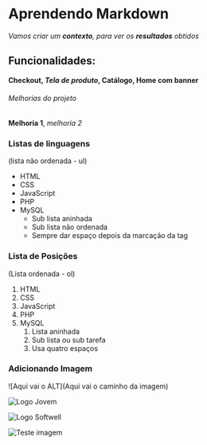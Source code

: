 # Aprendendo Markdown

*Vamos criar um **contexto**, para ver os __resultados__ obtidos*

## Funcionalidades:

__Checkout, _Tela de produto_, Catálogo, Home com banner__

###### Melhorias do projeto

**Melhoria 1**, *melhoria 2*

### Listas de linguagens 
(lista não ordenada - ul)

* HTML
* CSS
* JavaScript
* PHP
* MySQL
    * Sub lista aninhada
    * Sub lista não ordenada
    * Sempre dar espaço depois da marcação da tag

### Lista de Posições
(Lista ordenada - ol)

1. HTML
2. CSS
3. JavaScript
4. PHP
5. MySQL
    1. Lista aninhada
    2. Sub lista ou sub tarefa
    3. Usa quatro espaços

### Adicionando Imagem

![Aqui vai o ALT](Aqui vai o caminho da imagem)

![Logo Jovem](img/foto-jovem-f.jpg)

![Logo Softwell](img/Softwell.png)

![Teste imagem](https://www.pexels.com/pt-br/foto/quebrado-com-defeito-cafe-cozinhando-6272/)

 
